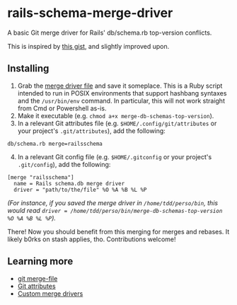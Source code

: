 # rails-schema-merge-driver

A basic Git merge driver for Rails' db/schema.rb top-version conflicts.

This is inspired by [this gist](https://gist.github.com/jeromedalbert/afab24e80102b41d75d5f5538f1459c4), and slightly improved upon.

## Installing

1. Grab the [merge driver file](https://raw.githubusercontent.com/deliciousinsights/rails-schema-merge-driver/main/merge-db-schema-top-versions) and save it someplace.  This is a Ruby script intended to run in POSIX environments that support hashbang syntaxes and the `/usr/bin/env` command.  In particular, this will not work straight from Cmd or Powershell as-is.
2. Make it executable (e.g. `chmod a+x merge-db-schemas-top-version`).
3. In a relevant Git attributes file (e.g. `$HOME/.config/git/attributes` or your project's `.git/attributes`), add the following:

```gitconfig
db/schema.rb merge=railsschema
```

4. In a relevant Git config file (e.g. `$HOME/.gitconfig` or your project's `.git/config`), add the following:

```gitconfig
[merge "railsschema"]
  name = Rails schema.db merge driver
  driver = "path/to/the/file" %O %A %B %L %P
```

_(For instance, if you saved the merge driver in `/home/tdd/perso/bin`, this would read `driver = /home/tdd/perso/bin/merge-db-schemas-top-version %O %A %B %L %P`)._

There! Now you should benefit from this merging for merges and rebases.  It likely b0rks on stash applies, tho.  Contributions welcome!

## Learning more

- [git merge-file](https://git-scm.com/docs/git-merge-file)
- [Git attributes](https://git-scm.com/docs/gitattributes)
- [Custom merge drivers](https://git-scm.com/docs/gitattributes#_defining_a_custom_merge_driver)
